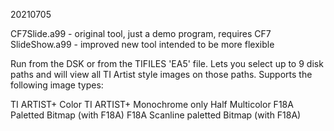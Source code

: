 20210705

CF7Slide.a99 - original tool, just a demo program, requires CF7
SlideShow.a99 - improved new tool intended to be more flexible

Run from the DSK or from the TIFILES 'EA5' file. Lets you select up to 9 disk paths and will view all TI Artist style images on those paths. Supports the following image types:

TI ARTIST+ Color
TI ARTIST+ Monochrome only
Half Multicolor
F18A Paletted Bitmap (with F18A)
F18A Scanline paletted Bitmap (with F18A)

